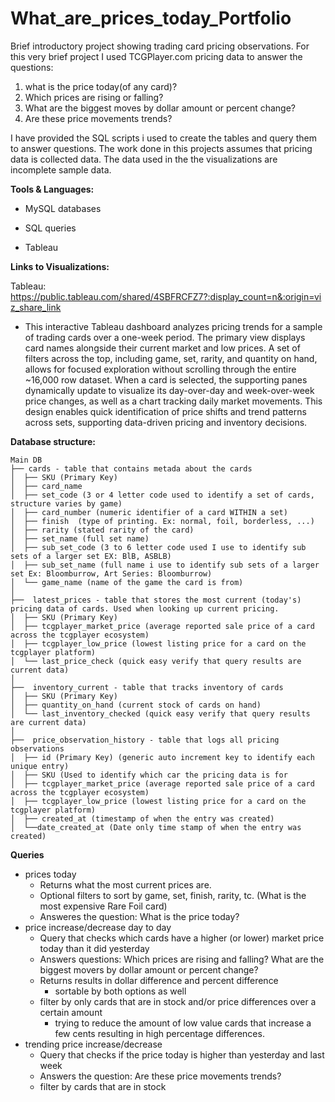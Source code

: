 # What_are_prices_today_Portfolio
Brief introductory project showing trading card pricing observations. For this very brief project I used TCGPlayer.com pricing data to answer the questions: 
1) what is the price today(of any card)?
2) Which prices are rising or falling?
3) What are the biggest moves by dollar amount or percent change?
4) Are these price movements trends?


I have provided the SQL scripts i used to create the tables and query them to answer questions. The work done in this projects assumes that pricing data is collected data. The data used in the the visualizations are incomplete sample data. 

**Tools & Languages:**

- MySQL databases

- SQL queries

- Tableau

**Links to Visualizations:**

Tableau: https://public.tableau.com/shared/4SBFRCFZ7?:display_count=n&:origin=viz_share_link

  - This interactive Tableau dashboard analyzes pricing trends for a sample of trading cards over a one-week period. The primary view displays card names alongside their current market and low prices. A set of filters across the top, including game, set, rarity, and quantity on hand, allows for focused exploration without scrolling through the entire ~16,000 row dataset. When a card is selected, the supporting panes dynamically update to visualize its day-over-day and week-over-week price changes, as well as a chart tracking daily market movements. This design enables quick identification of price shifts and trend patterns across sets, supporting data-driven pricing and inventory decisions.

**Database structure:**

```
Main DB
├── cards - table that contains metada about the cards
│  ├── SKU (Primary Key)
│  ├── card_name 
│  ├── set_code (3 or 4 letter code used to identify a set of cards, structure varies by game)
│  ├── card_number (numeric identifier of a card WITHIN a set)
│  ├── finish  (type of printing. Ex: normal, foil, borderless, ...)
│  ├── rarity (stated rarity of the card)
│  ├── set_name (full set name)
│  ├── sub_set_code (3 to 6 letter code used I use to identify sub sets of a larger set EX: BlB, ASBLB)
│  ├── sub_set_name (full name i use to identify sub sets of a larger set Ex: Bloomburrow, Art Series: Bloomburrow)
│  └── game_name (name of the game the card is from)
│
├──  latest_prices - table that stores the most current (today's) pricing data of cards. Used when looking up current pricing. 
│  ├── SKU (Primary Key)
│  ├── tcgplayer_market_price (average reported sale price of a card across the tcgplayer ecosystem)
│  ├── tcgplayer_low_price (lowest listing price for a card on the tcgplayer platform)
│  └── last_price_check (quick easy verify that query results are current data)
│
├──  inventory_current - table that tracks inventory of cards 
│  ├── SKU (Primary Key)
│  ├── quantity_on_hand (current stock of cards on hand)
│  └── last_inventory_checked (quick easy verify that query results are current data)
│
├──  price_observation_history - table that logs all pricing observations
│  ├── id (Primary Key) (generic auto increment key to identify each unique entry)
│  ├── SKU (Used to identify which car the pricing data is for
│  ├── tcgplayer_market_price (average reported sale price of a card across the tcgplayer ecosystem)
│  ├── tcgplayer_low_price (lowest listing price for a card on the tcgplayer platform)
│  ├── created_at (timestamp of when the entry was created)
│  └──date_created_at (Date only time stamp of when the entry was created)
```

**Queries**

- prices today
  - Returns what the most current prices are.
  - Optional filters to sort by game, set, finish, rarity, tc. (What is the most expensive Rare Foil card)
  - Answeres the question: What is the price today?
- price increase/decrease day to day
  - Query that checks which cards have a higher (or lower) market price today than it did yesterday
  - Answers questions: Which prices are rising and falling? What are the biggest movers by dollar amount or percent change?
  - Returns results in dollar difference and percent difference
    - sortable by both options as well
  - filter by only cards that are in stock and/or price differences over a certain amount
    - trying to reduce the amount of low value cards that increase a few cents resulting in high percentage differences.
- trending price increase/decrease
  - Query that checks if the price today is higher than yesterday and last week
  - Answers the question: Are these price movements trends?
  - filter by cards that are in stock
